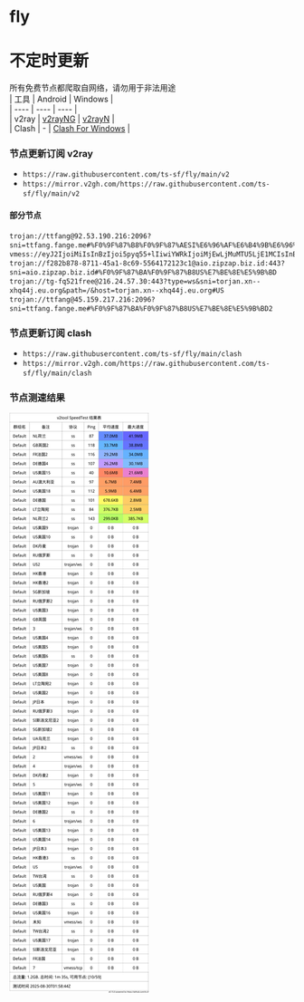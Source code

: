 # fly
# 不定时更新
所有免费节点都爬取自网络，请勿用于非法用途  
|  工具  | Android  | Windows  |  
|  ----  | ----   | ----  |  
| v2ray  | [v2rayNG](https://github.com/2dust/v2rayNG/releases) | [v2rayN](https://github.com/2dust/v2rayN/releases) |  
| Clash  | - | [Clash For Windows](https://github.com/2dust/clashN/releases) | 
  
### 节点更新订阅  v2ray
- `https://raw.githubusercontent.com/ts-sf/fly/main/v2`  
- `https://mirror.v2gh.com/https://raw.githubusercontent.com/ts-sf/fly/main/v2`  

#### 部分节点  
``` 
trojan://ttfang@92.53.190.216:2096?sni=ttfang.fange.me#%F0%9F%87%B8%F0%9F%87%AESI%E6%96%AF%E6%B4%9B%E6%96%87%E5%B0%BC%E4%BA%9A
vmess://eyJ2IjoiMiIsInBzIjoi5pyq55+lIiwiYWRkIjoiMjEwLjMuMTU5LjE1MCIsInBvcnQiOiI0MjcxNyIsImlkIjoiYjU4MDNkNzQtYzZmOC00MTVmLWUxZTYtZWJjOWU0MjY5Yjg2IiwiYWlkIjoiMCIsInNjeSI6ImF1dG8iLCJuZXQiOiJ3cyIsInR5cGUiOiJub25lIiwiaG9zdCI6IiIsInBhdGgiOiIvIiwidGxzIjoiIiwic25pIjoiIiwidGVzdF9uYW1lIjoi5pyq55+lIn0=
trojan://f282b878-8711-45a1-8c69-5564172123c1@aio.zipzap.biz.id:443?sni=aio.zipzap.biz.id#%F0%9F%87%BA%F0%9F%87%B8US%E7%BE%8E%E5%9B%BD
trojan://tg-fq521free@216.24.57.30:443?type=ws&sni=torjan.xn--xhq44j.eu.org&path=/&host=torjan.xn--xhq44j.eu.org#US
trojan://ttfang@45.159.217.216:2096?sni=ttfang.fange.me#%F0%9F%87%BA%F0%9F%87%B8US%E7%BE%8E%E5%9B%BD2
```
### 节点更新订阅  clash
- `https://raw.githubusercontent.com/ts-sf/fly/main/clash`  
- `https://mirror.v2gh.com/https://raw.githubusercontent.com/ts-sf/fly/main/clash`  

### 节点测速结果
![image](traffic.png)
